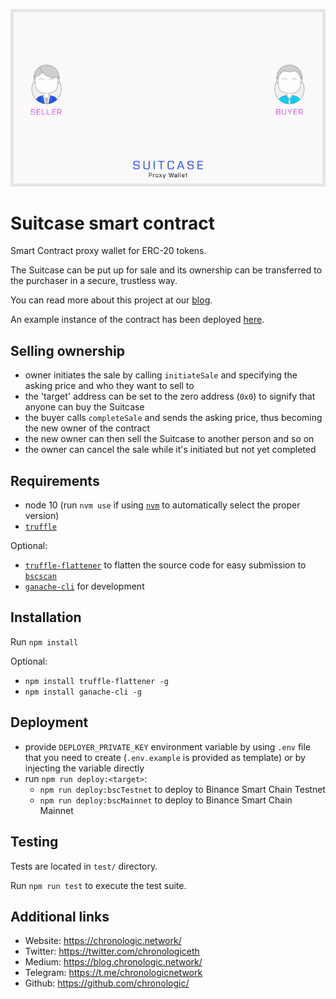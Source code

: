 ![Suitcase Promo](assets/promo.gif)

# Suitcase smart contract

Smart Contract proxy wallet for ERC-20 tokens.

The Suitcase can be put up for sale and its ownership can be transferred to the purchaser in a secure, trustless way.

You can read more about this project at our [blog](https://blog.chronologic.network/suitcase-proxy-wallet-transferred-ownership-and-sellable-crypto-addresses-b89aafc93ff3).

An example instance of the contract has been deployed [here](https://testnet.bscscan.com/address/0xf641D18Ad21AAc645EF50181919637FB7ceD912A#code).

## Selling ownership

- owner initiates the sale by calling `initiateSale` and specifying the asking price and who they want to sell to
- the 'target' address can be set to the zero address (`0x0`) to signify that anyone can buy the Suitcase
- the buyer calls `completeSale` and sends the asking price, thus becoming the new owner of the contract
- the new owner can then sell the Suitcase to another person and so on
- the owner can cancel the sale while it's initiated but not yet completed

## Requirements

- node 10 (run `nvm use` if using [`nvm`](https://github.com/nvm-sh/nvm) to automatically select the proper version)
- [`truffle`](https://www.npmjs.com/package/truffle)

Optional:

- [`truffle-flattener`](https://www.npmjs.com/package/truffle-flattener) to flatten the source code for easy submission to [`bscscan`](https://bscscan.com/)
- [`ganache-cli`](https://www.npmjs.com/package/ganache-cli) for development

## Installation

Run `npm install`

Optional:

- `npm install truffle-flattener -g`
- `npm install ganache-cli -g`

## Deployment

- provide `DEPLOYER_PRIVATE_KEY` environment variable by using `.env` file that you need to create (`.env.example` is provided as template) or by injecting the variable directly
- run `npm run deploy:<target>`:
  - `npm run deploy:bscTestnet` to deploy to Binance Smart Chain Testnet
  - `npm run deploy:bscMainnet` to deploy to Binance Smart Chain Mainnet

## Testing

Tests are located in `test/` directory.

Run `npm run test` to execute the test suite.

## Additional links

- Website: https://chronologic.network/
- Twitter: https://twitter.com/chronologiceth
- Medium: https://blog.chronologic.network/
- Telegram: https://t.me/chronologicnetwork
- Github: https://github.com/chronologic/
